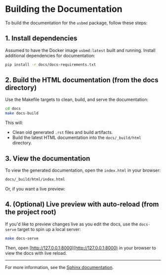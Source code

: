 
# Building the Documentation

To build the documentation for the `usbmd` package, follow these steps:

## 1. Install dependencies

Assumed to have the Docker image `usbmd:latest` built and running.
Install additional dependencies for documentation:

```sh
pip install -r docs/docs-requirements.txt
```

## 2. Build the HTML documentation (from the docs directory)

Use the Makefile targets to clean, build, and serve the documentation:

```sh
cd docs
make docs-build
```

This will:
- Clean old generated `.rst` files and build artifacts.
- Build the latest HTML documentation into the `docs/_build/html` directory.

## 3. View the documentation

To view the generated documentation, open the `index.html` in your browser:

```sh
docs/_build/html/index.html
```

Or, if you want a live preview:

## 4. (Optional) Live preview with auto-reload (from the project root)

If you'd like to preview changes live as you edit the docs, use the `docs-serve` target to spin up a local server:

```sh
make docs-serve
```

Then, open [http://127.0.0.1:8000](http://127.0.0.1:8000) in your browser to view the docs with live reload.

---

For more information, see the [Sphinx documentation](https://www.sphinx-doc.org/).
